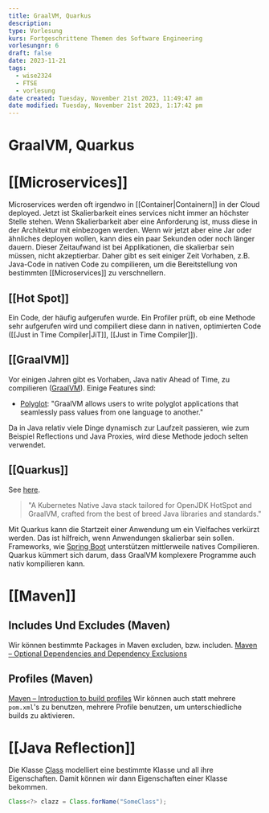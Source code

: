 ```yaml
---
title: GraalVM, Quarkus
description: 
type: Vorlesung
kurs: Fortgeschrittene Themen des Software Engineering
vorlesungnr: 6
draft: false
date: 2023-11-21
tags:
  - wise2324
  - FTSE
  - vorlesung
date created: Tuesday, November 21st 2023, 11:49:47 am
date modified: Tuesday, November 21st 2023, 1:17:42 pm
---
```


# GraalVM, Quarkus
# [[Microservices]]

Microservices werden oft irgendwo in [[Container|Containern]] in der Cloud deployed. Jetzt ist Skalierbarkeit eines services nicht immer an höchster Stelle stehen. Wenn Skalierbarkeit aber eine Anforderung ist, muss diese in der Architektur mit einbezogen werden. Wenn wir jetzt aber eine Jar oder ähnliches deployen wollen, kann dies ein paar Sekunden oder noch länger dauern. Dieser Zeitaufwand ist bei Applikationen, die skalierbar sein müssen, nicht akzeptierbar. Daher gibt es seit einiger Zeit Vorhaben, z.B. Java-Code in nativen Code zu compilieren, um die Bereitstellung von bestimmten [[Microservices]] zu verschnellern.

## [[Hot Spot]]

Ein Code, der häufig aufgerufen wurde. Ein Profiler prüft, ob eine Methode sehr aufgerufen wird und compiliert diese dann in nativen, optimierten Code ([[Just in Time Compiler|JiT]], [[Just in Time Compiler]]).

## [[GraalVM]]

Vor einigen Jahren gibt es Vorhaben, Java nativ Ahead of Time, zu compilieren ([GraalVM](https://www.graalvm.org)). Einige Features sind:

- [Polyglot](https://www.graalvm.org/22.0/reference-manual/polyglot-programming/): "GraalVM allows users to write polyglot applications that seamlessly pass values from one language to another."

Da in Java relativ viele Dinge dynamisch zur Laufzeit passieren, wie zum Beispiel Reflections und Java Proxies, wird diese Methode jedoch selten verwendet.

## [[Quarkus]]

See [here](https://quarkus.io).

> "A Kubernetes Native Java stack tailored for OpenJDK HotSpot and GraalVM, crafted from the best of breed Java libraries and standards."

Mit Quarkus kann die Startzeit einer Anwendung um ein Vielfaches verkürzt werden. Das ist hilfreich, wenn Anwendungen skalierbar sein sollen. Frameworks, wie [Spring Boot](https://docs.spring.io/spring-boot/docs/current/reference/html/native-image.html) unterstützen mittlerweile natives Compilieren.  
Quarkus kümmert sich darum, dass GraalVM komplexere Programme auch nativ kompilieren kann.

# [[Maven]]

## Includes Und Excludes (Maven)

Wir können bestimmte Packages in Maven excluden, bzw. includen. [Maven – Optional Dependencies and Dependency Exclusions](https://maven.apache.org/guides/introduction/introduction-to-optional-and-excludes-dependencies.html)

## Profiles (Maven)

[Maven – Introduction to build profiles](https://maven.apache.org/guides/introduction/introduction-to-profiles.html) Wir können auch statt mehrere `pom.xml`'s zu benutzen, mehrere Profile benutzen, um unterschiedliche builds zu aktivieren.

# [[Java Reflection]]

Die Klasse [Class](https://docs.oracle.com/javase/8/docs/api/java/lang/Class.html) modelliert eine bestimmte Klasse und all ihre Eigenschaften. Damit können wir dann Eigenschaften einer Klasse bekommen.

```java
Class<?> clazz = Class.forName("SomeClass");
```

